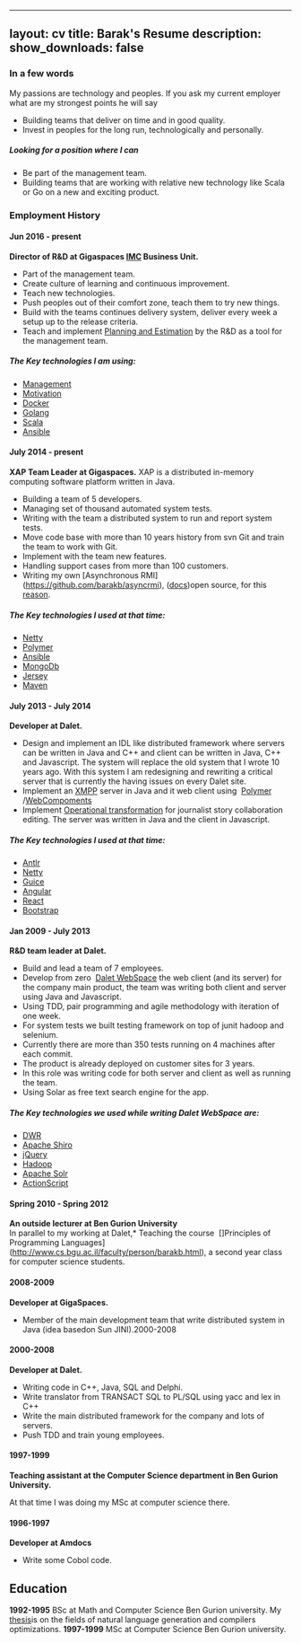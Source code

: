 
---
layout: cv
title: Barak's Resume
description:
show_downloads: false
---

### In a few words 
My passions are technology and peoples.
If you ask my current employer what are my strongest points he will say

* Building teams that deliver on time and in good quality.
* Invest in peoples for the long run, technologically and personally.

##### Looking for a position where I can 

* Be part of the management team.
* Building teams that are working with relative new technology like Scala or Go on a new and exciting product.

### Employment History 

#### Jun 2016 - present 
**Director of R&D at ​Gigaspaces [IMC](http://www.gigaspaces.com/imc) Business Unit​.** 

* Part of the management team.
* Create culture of learning and continuous improvement.
* Teach new technologies.
* Push peoples out of their comfort zone, teach them to try new things.
* Build with the teams continues delivery system, deliver every week a setup up to the release criteria.
* Teach and implement ​[Planning and Estimation](https://www.amazon.com/exec/obidos/ASIN/0131479415/mountaingoats-20)​ by the R&D as a tool for the management team.

##### The Key technologies I am using: 
* [Management](https://www.amazon.com/Peter-F.-Drucker/e/B000AP61TE)
* [Motivation](https://www.amazon.com/Drive-Surprising-Truth-About-Motivates/dp/1594484805)
* [Docker](https://www.docker.com/)
* [Golang](https://golang.org/)
* [Scala](https://www.scala-lang.org/)
* [Ansible](https://www.ansible.com/)

#### July 2014 - present 
**XAP Team Leader at Gigaspaces.** 
XAP is a distributed in-memory computing software platform written in Java.
* Building a team of 5 developers.
* Managing set of thousand automated system tests.
* Writing with the team a distributed system to run and report system tests.
* Move code base with more than 10 years history from svn Git and train the team to work with Git.
* Implement with the team new features.
* Handling support cases from more than 100 customers.
* Writing my own [Asynchronous RMI]​(https://github.com/barakb/asyncrmi), ([docs](http://barakb.github.io/asyncrmi/docs/index.html))​ open source, for this ​[reason​](http://barakb.github.io/asyncrmi/docs/why-did-i-start-this-project.html).

##### The Key technologies I used at that time: 
* [Netty](http://netty.io/)
* [Polymer](https://www.polymer-project.org/)
* [Ansible](https://www.ansible.com/)
* [MongoDb](https://www.mongodb.com/)
* [Jersey](https://jersey.java.net/)
* [Maven](https://maven.apache.org/)

#### July 2013 - July 2014 
**Developer at Dalet.** 
* Design and implement an IDL like distributed framework where servers can be written in Java and C++ and client can be written in Java, C++ and Javascript.
The system will replace the old system that I wrote 10 years ago. With this system I am redesigning and rewriting a critical server that is currently the having issues on every Dalet site.
* Implement an ​[XMPP](http://xmpp.org/)​ server in Java and it web client using ​ [Polymer](https://www.polymer-project.org/)​/[WebCompoments](http://webcomponents.org/)
* Implement ​[Operational transformation​](https://en.wikipedia.org/wiki/Operational_transformation) for journalist story collaboration editing. The server was written in Java and the client in Javascript.

##### The Key technologies I used at that time: 
* [Antlr](http://www.antlr.org/)
* [Netty](http://netty.io/)
* [Guice](https://github.com/google/guice)
* [Angular](https://angularjs.org/)
* [React](http://facebook.github.io/react/)
* [Bootstrap](http://getbootstrap.com/)
 
#### Jan 2009 - July 2013 
**R&D team leader at Dalet.** 

* Build and lead a team of 7 employees.
* Develop from zero ​ [Dalet WebSpace](http://www.dalet.com/modules/webspace)​ the web client (and its server) for the company main product, the team was writing both client and server using Java and Javascript.
* Using TDD, pair programming and agile methodology with iteration of one week.
* For system tests we built testing framework on top of junit hadoop and selenium.
* Currently there are more than 350 tests running on 4 machines after each commit.
* The product is already deployed on customer sites for 3 years.
* In this role was writing code for both server and client as well as running the team.
* Using Solar as free text search engine for the app.

##### The Key technologies we used while writing Dalet WebSpace are: 
* [DWR](http://directwebremoting.org/dwr/index.html)
* [Apache Shiro](http://shiro.apache.org/)
* [jQuery](https://jquery.com/)
* [Hadoop](https://hadoop.apache.org/)
* [Apache Solr](http://lucene.apache.org/solr/)
* [ActionScript](http://www.adobe.com/devnet/actionscript.html)

#### Spring 2010 - Spring 2012 
**An outside lecturer at Ben Gurion University**  
In parallel to my working at Dalet,* Teaching the course ​ []Principles of Programming Languages](http://www.cs.bgu.ac.il/faculty/person/barakb.html)​ , a second year class for computer science students.

#### 2008-2009 
**Developer at GigaSpaces.** 

* Member of the main development team that write distributed system in Java (idea basedon Sun JINI).2000-2008 

#### 2000-2008 
**Developer at Dalet.** 

* Writing code in C++, Java, SQL and Delphi.
* Write translator from TRANSACT SQL to PL/SQL using yacc and lex in C++
* Write the main distributed framework for the company and lots of servers.
* Push TDD and train young employees.

#### 1997-1999  
**Teaching assistant at the Computer Science department in Ben Gurion University.**

At that time I was doing my MSc at computer science there.
 
#### 1996-1997 
**Developer at Amdocs** 

* Write some Cobol code.

## Education 

**1992-1995** BSc at Math and Computer Science Ben Gurion university. 
My [thesis](https://github.com/barakb/The-Compilation-Of-Functional-Unification-Based-Language/raw/master/TheCompilationOfFunctionalUnificationBasedLanguage.pdf)​ is on the fields of natural language generation and compilers optimizations.
**1997-1999** MSc at Computer Science Ben Gurion university.
 
